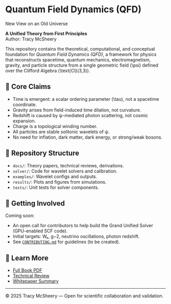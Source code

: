 # Quantum Field Dynamics (QFD)
New View on an Old Universe

**A Unified Theory from First Principles**  
Author: Tracy McSheery

This repository contains the theoretical, computational, and conceptual foundation for *Quantum Field Dynamics (QFD)*, a framework for physics that reconstructs spacetime, quantum mechanics, electromagnetism, gravity, and particle structure from a single geometric field \(\psi\) defined over the Clifford Algebra \(\text{Cl}(3,3)\).

## 🌌 Core Claims

- Time is emergent: a scalar ordering parameter \(\tau\), not a spacetime coordinate.
- Gravity arises from field-induced time dilation, not curvature.
- Redshift is caused by ψ-mediated photon scattering, not cosmic expansion.
- Charge is a topological winding number.
- All particles are stable solitonic wavelets of ψ.
- No need for inflation, dark matter, dark energy, or strong/weak bosons.

## 📂 Repository Structure

- `docs/`: Theory papers, technical reviews, derivations.
- `solver/`: Code for wavelet solvers and calibration.
- `examples/`: Wavelet configs and outputs.
- `results/`: Plots and figures from simulations.
- `tests/`: Unit tests for solver components.

## 🚀 Getting Involved

Coming soon:  
- An open call for contributors to help build the Grand Unified Solver (GPU-enabled SCF code).
- Initial targets: Wₑ, g−2, neutrino oscillations, photon redshift.
- See [`CONTRIBUTING.md`](CONTRIBUTING.md) for guidelines (to be created).

## 📖 Learn More

- [Full Book PDF](docs/QFD_Book.pdf)
- [Technical Review](docs/QFD_Review.pdf)
- [Whitepaper Summary](docs/QFD_Whitepaper.pdf)

---

© 2025 Tracy McSheery — Open for scientific collaboration and validation.
